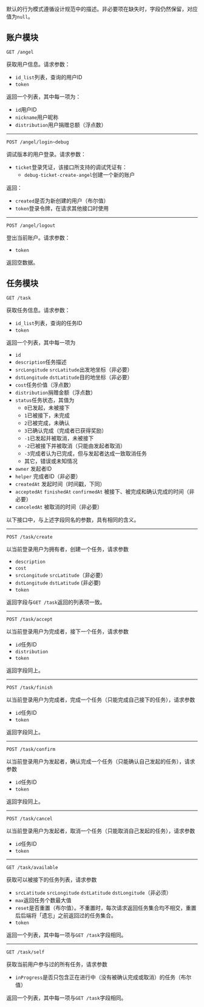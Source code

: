 默认的行为模式遵循设计规范中的描述。非必要项在缺失时，字段仍然保留，对应值为`null`。

## 账户模块

`GET /angel`

获取用户信息。请求参数：

* `id_list`列表，查询的用户ID
* `token`

返回一个列表，其中每一项为：

* `id`用户ID
* `nickname`用户昵称
* `distribution`用户捐赠总额（浮点数）

----

`POST /angel/login~debug`

调试版本的用户登录。请求参数：

* `ticket`登录凭证，该接口所支持的调试凭证有：
  * `debug-ticket-create-angel`创建一个新的账户

返回：

* `created`是否为新创建的用户（布尔值）
* `token`登录令牌，在请求其他接口时使用

----

`POST /angel/logout`

登出当前账户。请求参数：

* `token`

返回空数据。

## 任务模块

`GET /task`

获取任务信息。请求参数：

* `id_list`列表，查询的任务ID
* `token`

返回一个列表，其中每一项为

* `id`
* `description`任务描述
* `srcLongitude` `srcLatitude`出发地坐标（非必要）
* `dstLongitude` `dstLatitude`目的地坐标（非必要）
* `cost`任务价值（浮点数）
* `distribution`捐赠金额（浮点数）
* `status`任务状态，其值为
  * `0`已发起，未被接下
  * `1`已被接下，未完成
  * `2`已被完成，未确认
  * `3`已确认完成（完成者已获得奖励）
  * `-1`已发起并被取消，未被接下
  * `-2`已被接下并被取消（只能由发起者取消）
  * `-3`完成者认为已完成，但与发起者达成一致取消任务
  * 其它，错误或未知情况
* `owner` 发起者ID
* `helper` 完成者ID（非必要）
* `createdAt` 发起时间（时间戳，下同）
* `acceptedAt` `finishedAt` `confirmedAt` 被接下、被完成和确认完成的时间（非必要）
* `canceledAt` 被取消的时间（非必要）

以下接口中，与上述字段同名的参数，具有相同的含义。

----

`POST /task/create`

以当前登录用户为拥有者，创建一个任务，请求参数

* `description`
* `cost`
* `srcLongitude` `srcLatitude`（非必要）
* `dstLongitude` `dstLatitude` (非必要)
* `token`

返回字段与`GET /task`返回的列表项一致。

----

`POST /task/accept`

以当前登录用户为完成者，接下一个任务，请求参数

* `id`任务ID
* `distribution`
* `token`

返回字段同上。

----

`POST /task/finish`

以当前登录用户为完成者，完成一个任务（只能完成自己接下的任务），请求参数

* `id`任务ID
* `token`

返回字段同上。

----

`POST /task/confirm`

以当前登录用户为发起者，确认完成一个任务（只能确认自己发起的任务），请求参数

* `id`任务ID
* `token`

返回字段同上。

----

`POST /task/cancel`

以当前登录用户为发起者，取消一个任务（只能取消自己发起的任务），请求参数

* `id`任务ID
* `token`

----

`GET /task/available`

获取可以被接下的任务列表，请求参数

* `srcLatitude` `srcLongitude` `dstLatitude` `dstLongitude`（非必须）
* `max`返回任务个数最大值
* `reset`是否重置（布尔值）。不重置时，每次请求返回任务集合均不相交，重置后后端将「遗忘」之前返回过的任务集合。
* `token`

返回一个列表，其中每一项与`GET /task`字段相同。

----

`GET /task/self`

获取当前用户参与过的所有任务，请求参数

* `inProgress`是否只包含正在进行中（没有被确认完成或取消）的任务（布尔值）

返回一个列表，其中每一项与`GET /task`字段相同。
